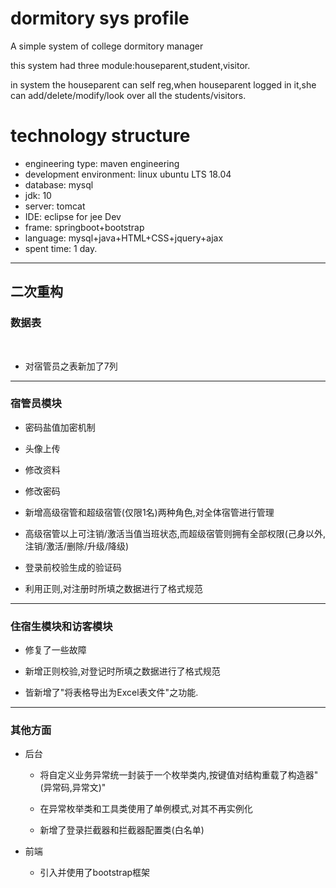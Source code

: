 # dormitory sys profile
A simple system of college dormitory manager

this system had three module:houseparent,student,visitor.

in system the houseparent can self reg,when houseparent logged in it,she can add/delete/modify/look over all the students/visitors.


# technology structure
- engineering type: maven engineering
- development environment: linux ubuntu LTS 18.04
- database: mysql
- jdk: 10
- server: tomcat
- IDE: eclipse for jee Dev
- frame: springboot+bootstrap
- language: mysql+java+HTML+CSS+jquery+ajax
- spent time: 1 day.

-----------------------------------------------------------------------------------------------------------

## 二次重构

### 数据表

<br>

* 对宿管员之表新加了7列

------------------------------------------------------


### 宿管员模块

* 密码盐值加密机制

* 头像上传

* 修改资料

* 修改密码

* 新增高级宿管和超级宿管(仅限1名)两种角色,对全体宿管进行管理

* 高级宿管以上可注销/激活当值当班状态,而超级宿管则拥有全部权限(己身以外,注销/激活/删除/升级/降级)

* 登录前校验生成的验证码

* 利用正则,对注册时所填之数据进行了格式规范
------------------------------------------------------


### 住宿生模块和访客模块

* 修复了一些故障

* 新增正则校验,对登记时所填之数据进行了格式规范

* 皆新增了"将表格导出为Excel表文件"之功能.
------------------------------------------------------
### 其他方面

+ 后台

	* 将自定义业务异常统一封装于一个枚举类内,按键值对结构重载了构造器"(异常码,异常文)"

	* 在异常枚举类和工具类使用了单例模式,对其不再实例化
	
	* 新增了登录拦截器和拦截器配置类(白名单)
	
+ 前端
	
	* 引入并使用了bootstrap框架
